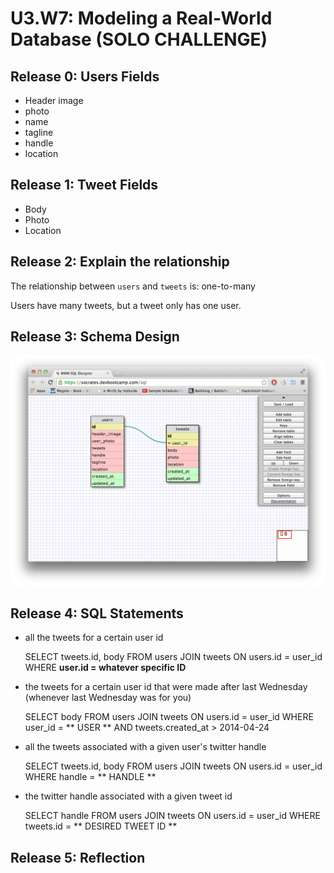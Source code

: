 # U3.W7: Modeling a Real-World Database (SOLO CHALLENGE)

## Release 0: Users Fields
<!-- Identify the fields Twitter collects data for -->
<ul>
	<li>Header image</li>
	<li>photo</li>
	<li>name</li>
	<li>tagline</li>
	<li>handle</li> 
	<li>location</li>
</ul>


## Release 1: Tweet Fields
<!-- Identify the fields Twitter uses to represent/display a tweet. What are you required or allowed to enter? -->
<ul>
	<li>Body</li>
	<li>Photo</li>
	<li>Location</li>
</ul>

## Release 2: Explain the relationship
The relationship between `users` and `tweets` is: one-to-many
<!-- because... -->
Users have many tweets, but a tweet only has one user.


## Release 3: Schema Design
<!-- Include your image (inline) of your schema -->
![schemas](imgs/solo_challenge.jpg "schemas")

## Release 4: SQL Statements
<!-- Include your SQL Statements. How can you make markdown files show blocks of code? -->

* all the tweets for a certain user id

	SELECT tweets.id, body FROM users JOIN tweets ON users.id = user_id 
	WHERE **user.id = whatever specific ID** 

* the tweets for a certain user id that were made after last Wednesday (whenever last Wednesday was for you)
	
	SELECT body FROM users JOIN tweets ON users.id = user_id 
	WHERE user_id = ** USER ** AND tweets.created_at > 2014-04-24 

* all the tweets associated with a given user's twitter handle
	
	SELECT tweets.id, body FROM users JOIN tweets ON users.id = user_id 
	WHERE handle = ** HANDLE ** 

* the twitter handle associated with a given tweet id
	
	SELECT handle FROM users JOIN tweets ON users.id = user_id
	WHERE tweets.id = ** DESIRED TWEET ID **

## Release 5: Reflection
<!-- Be sure to add your reflection here!!! -->